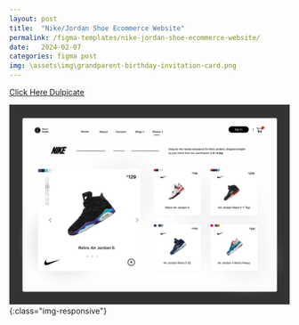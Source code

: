 ```yaml
---
layout: post
title:  "Nike/Jordan Shoe Ecommerce Website"
permalink: /figma-templates/nike-jordan-shoe-ecommerce-website/
date:   2024-02-07
categories: figma post
img: \assets\img\grandparent-birthday-invitation-card.png
---
```



<a class="button" href="https://www.figma.com/community/file/1337258473533309410/nike-jordan-shoe-ecommerce-website-design" target="_blank">Click Here Dulpicate</a>

![image-title-here](\assets\img\nike-jordan-shoes-ecommerce-website-design.jpg){:class="img-responsive"}

